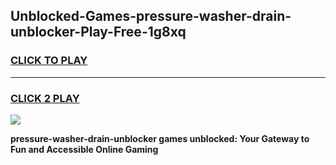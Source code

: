 
## Unblocked-Games-pressure-washer-drain-unblocker-Play-Free-1g8xq
<h3>
<a href="https://premium76.site?title=pressure-washer-drain-unblocker&ref=23A">CLICK TO PLAY</a></h3>
<hr>

<h3>
<a href="https://premium76.site?title=pressure-washer-drain-unblocker&ref=23A">CLICK 2 PLAY</a>
  
</h3>

<a href="https://premium76.site?title=pressure-washer-drain-unblocker&ref=23A"><img src="https://clearcache.store/games.png"></a>


**pressure-washer-drain-unblocker games unblocked: Your Gateway to Fun and Accessible Online Gaming**
